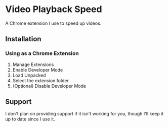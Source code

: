 # Video Playback Speed
A Chrome extension I use to speed up videos.

## Installation

### Using as a Chrome Extension
1. Manage Extensions
2. Enable Developer Mode
3. Load Unpacked
4. Select the extension folder
5. (Optional) Disable Developer Mode

## Support
I don't plan on providing support if it isn't working for you, though I'll keep it up to date since I use it.
